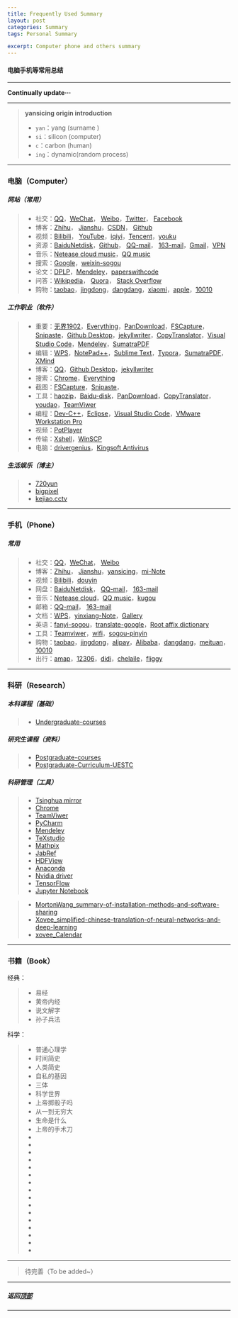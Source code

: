 ```yaml
---
title: Frequently Used Summary
layout: post
categories: Summary
tags: Personal Summary

excerpt: Computer phone and others summary
---
```

#### 电脑手机等常用总结 <span id="home">
---

__Continually update···__

---
> **yansicing origin introduction**
> -  `yan`：yang (surname )
> -   `si`：silicon (computer)
> -    `c`：carbon (human)
> -  `ing`：dynamic(random process)

---

### 电脑（Computer）

##### 网站（常用）
> * 社交：[QQ](https://im.qq.com/)，[WeChat](https://web.wechat.com/)， [Weibo](https://weibo.com)，[Twitter](https://twitter.com/?lang=zh-cn)， [Facebook](https://www.facebook.com)
> * 博客：[Zhihu](https://www.zhihu.com/)， [Jianshu](https://www.jianshu.com/)，[CSDN](https://mp.csdn.net/)， [Github](https://github.com/yansicing/)
> * 视频：[Bilibili](https://www.bilibili.com/)， [YouTube](https://www.youtube.com/)，[iqiyi](https://www.iqiyi.com/)，[Tencent](https://v.qq.com/)，[youku](https://www.youku.com/)
> * 资源：[BaiduNetdisk](https://pan.baidu.com)，[Github](https://github.com/yansicing/)， [QQ-mail](https://mail.qq.com)， [163-mail](https://email.163.com)，[Gmail](https://myaccount.google.com/)，[VPN](https://github.com/getlantern/lantern)
> * 音乐：[Netease cloud music](https://music.163.com/)，[QQ music](https://y.qq.com/)
> * 搜索：[Google](https://www.google.com/)，[weixin-sogou](https://weixin.sogou.com/)
> * 论文：[DPLP](https://dblp.uni-trier.de/)，[Mendeley](https://www.mendeley.com)，[paperswithcode](https://paperswithcode.com/) 
> * 问答：[Wikipedia](https://zh.wikipedia.org/)， [Quora](https://www.quora.com/)， [Stack Overflow](https://stackoverflow.com/)
> * 购物：[taobao](https://www.taobao.com/)，[jingdong](https://www.jd.com)，[dangdang](http://book.dangdang.com)，[xiaomi](https://list.mi.com/)，[apple](https://www.apple.com/cn/)，[10010](https://uac.10010.com/)

##### 工作职业（软件）
> * 重要：[无界1902](http://wujieliulan.com/)，[Everything](https://www.voidtools.com/zh-cn/)，[PanDownload](https://github.com/BigLight-H/PanDownload)，[FSCapture](https://faststone-capture.en.softonic.com/)，[Snipaste](https://www.snipaste.com/)，[Github Desktop](https://github.com/yansicing/yansicing.github.io)，[jekyllwriter](http://jekyllwriter.com)，[CopyTranslator](https://github.com/CopyTranslator/CopyTranslator)，[Visual Studio Code](https://code.visualstudio.com/)，[Mendeley](https://www.mendeley.com)，[SumatraPDF](https://www.sumatrapdfreader.org/free-pdf-reader.html)
> * 编辑：[WPS](https://www.wps.cn/)，[NotePad++](https://notepad-plus-plus.org/)，[Sublime Text](http://www.sublimetext.com/3)，[Typora](https://www.typora.io/)，[SumatraPDF](https://www.sumatrapdfreader.org/free-pdf-reader.html)，[XMind](https://www.xmind.cn/)
> * 博客：[QQ](https://im.qq.com/)，[Github Desktop](https://github.com/yansicing/yansicing.github.io)，[jekyllwriter](http://jekyllwriter.com)
> * 搜索：[Chrome](https://www.google.cn/chrome/)，[Everything](https://www.voidtools.com/zh-cn/)
> * 截图：[FSCapture](https://faststone-capture.en.softonic.com/)，[Snipaste](https://www.snipaste.com/)，
> * 工具：[haozip](http://haozip.2345.cc/)，[Baidu-disk](https://pan.baidu.com)，[PanDownload](https://github.com/BigLight-H/PanDownload)，[CopyTranslator](https://github.com/CopyTranslator/CopyTranslator)，[youdao](http://cidian.youdao.com/)，[TeamViwer](https://down.aaui.net/TeamViewer.htm)
> * 编程：[Dev-C++](https://bloodshed-dev-c.en.softonic.com/)，[Eclipse](https://www.eclipse.org/downloads/)，[Visual Studio Code](https://code.visualstudio.com/)，[VMware Workstation Pro](https://www.vmware.com/cn.html)
> * 视频：[PotPlayer](https://potplayer.en.softonic.com/)
> * 传输：[Xshell](https://xshell.en.softonic.com/)，[WinSCP](https://winscp.net/eng/docs/lang:chs)
> * 电脑：[drivergenius](http://www.drivergenius.com/)，[Kingsoft Antivirus](http://www.ijinshan.com/)

##### 生活娱乐（博主）
> * [720yun](https://720yun.com/)
> * [bigpixel](http://www.bigpixel.cn/)
> * [kejiao.cctv](http://kejiao.cctv.com/)

---
### 手机（Phone）

##### 常用
> * 社交：[QQ](https://im.qq.com/)，[WeChat](https://web.wechat.com/)， [Weibo](https://weibo.com)
> * 博客：[Zhihu](https://www.zhihu.com/)， [Jianshu](https://www.jianshu.com/)，[yansicing](https://yansicing.github.io)，[mi-Note](https://i.mi.com/)
> * 视频：[Bilibili](https://www.bilibili.com/)，[douyin](https://www.douyin.com/)
> * 网盘：[BaiduNetdisk](https://pan.baidu.com)， [QQ-mail](https://mail.qq.com)， [163-mail](https://email.163.com)
> * 音乐：[Netease cloud](https://music.163.com/)，[QQ music](https://y.qq.com/)，[kugou](https://www.kugou.com/)
> * 邮箱：[QQ-mail](https://mail.qq.com)， [163-mail](https://email.163.com)
> * 文档：[WPS](https://www.wps.cn/)，[yinxiang-Note](https://www.yinxiang.com/)，[Gallery](https://everphoto.cn/#landing)
> * 英语：[fanyi-sogou](https://fanyi.sogou.com)，[translate-google](https://translate.google.cn/)，[Root affix dictionary](http://www.dicts.cn/)
> * 工具：[Teamviwer](https://down.aaui.net/TeamViewer.htm)，[wifi](https://cn.wifi.com/)，[sogou-pinyin](https://pinyin.sogou.com/)
> * 购物：[taobao](https://www.taobao.com/)，[jingdong](https://www.jd.com)，[alipay](https://www.alipay.com/)，[Alibaba](https://www.1688.com/)，[dangdang](http://book.dangdang.com)，[meituan](https://www.meituan.com/)，[10010](https://uac.10010.com/)
> * 出行：[amap](https://www.amap.com/)，[12306](https://kyfw.12306.cn/otn/leftTicket/init)，[didi](https://www.didiglobal.com/)，[chelaile](https://www.chelaile.net.cn/)，[fliggy](https://www.fliggy.com)

---
### 科研（Research）

##### 本科课程（基础）
> * [Undergraduate-courses](https://yansicing.github.io/2019/04/30/Undergraduate-postgraduate-courses)

##### 研究生课程（资料）
> * [Postgraduate-courses](https://yansicing.github.io/2019/04/30/Undergraduate-postgraduate-courses)
> * [Postgraduate-Curriculum-UESTC](https://github.com/yansicing/Postgraduate-Curriculum-UESTC)

##### 科研管理（工具）
> * [Tsinghua mirror](https://mirrors.tuna.tsinghua.edu.cn/)
> * [Chrome](https://www.google.cn/intl/zh-CN/chrome/)
> * [TeamViwer](https://down.aaui.net/TeamViewer.htm)
> * [PyCharm](http://www.jetbrains.com/pycharm/)
> * [Mendeley](https://www.mendeley.com)
> * [TeXstudio](http://texstudio.sourceforge.net/)
> * [Mathpix](https://mathpix.com/)
> * [JabRef](http://www.jabref.org/)
> * [HDFView](https://hdf-viewer.winsite.com/)
> * [Anaconda](https://www.anaconda.com/)
> * [Nvidia driver](https://www.nvidia.cn/Download/index.aspx?lang=cn)
> * [TensorFlow](https://github.com/mind/wheels/releases/)
> * [Jupyter Notebook](https://jupyter.org/)

> * [MortonWang_summary-of-installation-methods-and-software-sharing](https://github.com/MortonWang/summary-of-installation-methods-and-software-sharing)
> * [Xovee_simplified-chinese-translation-of-neural-networks-and-deep-learning](https://github.com/Xovee/simplified-chinese-translation-of-neural-networks-and-deep-learning)
> * [xovee_Calendar](https://blog.csdn.net/xovee/article/details/87901642)

---
### 书籍（Book）

经典：
> * 易经
> * 黄帝内经
> * 说文解字
> * 孙子兵法

科学：
> * 普通心理学
> * 时间简史
> * 人类简史
> * 自私的基因
> * 三体
> * 科学世界
> * 上帝掷骰子吗
> * 从一到无穷大
> * 生命是什么
> * 上帝的手术刀
> * 
> * 
> * 
> * 
> * 
> * 
> * 
> * 
> * 
> * 
> * 
> * 
> * 
> * 
> * 
> * 


---

> 待完善（To be added~）

---

##### **返回[顶部](#home)**

----